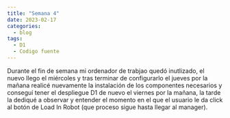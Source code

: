 ```yaml
---
title: "Semana 4"
date: 2023-02-17
categories:
  - blog
tags:
  - D1
  - Codigo fuente
---
```


Durante el fin de semana mi ordenador de trabjao quedó inutlizado, el nuevo llego el miércoles y tras terminar de configurarlo el jueves por la mañana realicé nuevamente la instalación de los componentes necesarios y conseguí tener el despliegue D1 de nuevo el viernes por la mañana, la tarde la dediqué a observar y entender el momento en el que el usuario le da click al botón de Load In Robot (que proceso sigue hasta llegar al manager).


